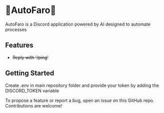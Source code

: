 # 🐶AutoFaro🐶

AutoFaro is a Discord application powered by AI designed to automate processes

## Features

- ~~Reply with '/ping'~~

## Getting Started

Create .env in main repository folder and provide your token by adding the DISCORD_TOKEN variable

To propose a feature or report a bug, open an issue on this GitHub repo. Contributions are welcome!

